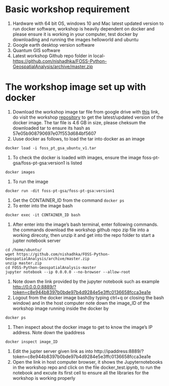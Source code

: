 # Basic workshop requirement

1. Hardware with 64 bit OS, windows 10 and Mac latest updated version to run docker software, workshop is heavily dependent on docker and please ensure it is working in your computer, test docker by downloading and running the images helloworld and ubuntu
1. Google earth desktop version software
1. Quantum GIS software
1. Latest workshop Github repo folder in local- https://github.com/nishadhka/FOSS-Python-GeospatialAnalysis/archive/master.zip

# The workshop image set up with docker

1. Download the workshop image tar file from google drive with [this](https://drive.google.com/file/d/1qvrpxsz9YHWNtZHNxkYGQ4syz0JdwxY4/edit) link, do visit the workshop [repository](https://github.com/nishadhka/FOSS-Python-GeospatialAnalysis) to get the latest/updated version of the docker image. The tar file is 4.6 GB in size, please cheksum the downloaded tar to ensure its hash as 57e05b908790697e07f553d684bf5607
1. Uuse docker as follows, to load the tar into docker as an image
```   
docker load -i foss_pt_gsa_ubuntu_v1.tar
```
1. To check the docker is loaded with images, ensure the image foss-pt-gsa/foss-pt-gsa:version1 is listed
```
docker images
```
1. To run the image
```
docker run -dit foss-pt-gsa/foss-pt-gsa:version1
```
1. Get the CONTAINER_ID from the command ```docker ps```
1. To enter into the image bash
```
docker exec -it CONTAINER_ID bash
```
1. After enter into the image’s bash terminal, enter following commands. the commands download the workshop github repo zip file into a working direcoty, then unzip it and get into the repo folder to start a jupter notebook server
```
cd /home/ubuntu/
wget https://github.com/nishadhka/FOSS-Python-GeospatialAnalysis/archive/master.zip
unzip master.zip
cd FOSS-Python-GeospatialAnalysis-master
jupyter notebook --ip 0.0.0.0 --no-browser --allow-root
```
1. Note down the link provided by the jupyter notebook such as example http://0.0.0.0:8889/?token=c8e944b8397b0bde97b4d9284e5e3ffc0136658fcca3ea1e
1. Logout from the docker image bash(by typing ctrl+q or closing the bash window) and in the host computer note down the image_ID of the workshop image running inside the docker by
```
docker ps
```
1. Then inspect about the docker image to get to know the image’s IP address. Note down the ipaddress
```
docker inspect image_ID
```
1. Edit the jupter server given link as into http://ipaddress:8889/?token=c8e944b8397b0bde97b4d9284e5e3ffc0136658fcca3ea1e
1. Open the link in host computer browser, it shows the Jupyternotebooks in the workshop repo and click on the file docker_test.ipynb, to run the notebook and excute its first cell to ensure all the libraries for the workshop is working properly
